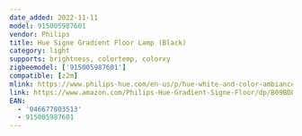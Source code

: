```yaml
---
date_added: 2022-11-11
model: 915005987601
vendor: Philips
title: Hue Signe Gradient Floor Lamp (Black)
category: light
supports: brightness, colortemp, colorxy
zigbeemodel: ['915005987601']
compatible: [z2m]
mlink: https://www.philips-hue.com/en-us/p/hue-white-and-color-ambiance-signe-gradient-table-lamp/046677803513
link: https://www.amazon.com/Philips-Hue-Gradient-Signe-Floor/dp/B09BDLV9BV
EAN: 
  - '046677803513'
  - 915005987601
---
```

